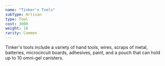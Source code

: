 ```yaml
---
name: "Tinker's Tools"
subType: Artisan
type: Tool
cost: 3000
weight: 10
rarity: Common
---
```


Tinker's tools include a variety of hand tools, wires, scraps of metal, batteries, microcircuit boards,
adhesives, paint, and a pouch that can hold up to 10 omni-gel canisters.
